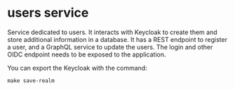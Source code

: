 # users service

Service dedicated to users. It interacts with Keycloak to create them and store additional information in a database.
It has a REST endpoint to register a user, and a GraphQL service to update the users.
The login and other OIDC endpoint needs to be exposed to the application.

You can export the Keycloak with the command:

```shell
make save-realm
```
